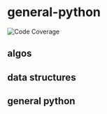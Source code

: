# general-python

![Code Coverage](https://img.shields.io/endpoint?url=https://gist.githubusercontent.com/Mark-Barbaric/d52efd902ac81cfcfd6248ffe036462c/raw/covbadge.json)

## algos

## data structures

## general python
